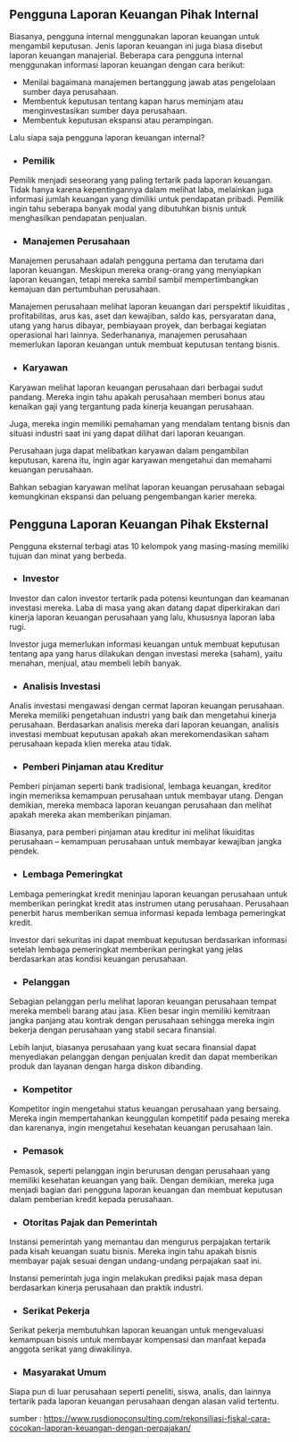 ## **Pengguna Laporan Keuangan Pihak Internal**

Biasanya, pengguna internal menggunakan laporan keuangan untuk mengambil keputusan. Jenis laporan keuangan ini juga biasa disebut laporan keuangan manajerial. Beberapa cara pengguna internal menggunakan informasi laporan keuangan dengan cara berikut:

- Menilai bagaimana manajemen bertanggung jawab atas pengelolaan sumber daya perusahaan.
- Membentuk keputusan tentang kapan harus meminjam atau menginvestasikan sumber daya perusahaan. 
- Membentuk keputusan ekspansi atau perampingan.

Lalu siapa saja pengguna laporan keuangan internal?

- ### **Pemilik**
    

Pemilik menjadi seseorang yang paling tertarik pada laporan keuangan. Tidak hanya karena kepentingannya dalam melihat laba, melainkan juga informasi jumlah keuangan yang dimiliki untuk pendapatan pribadi. Pemilik ingin tahu seberapa banyak modal yang dibutuhkan bisnis untuk menghasilkan pendapatan penjualan.

- ### **Manajemen Perusahaan**
    

Manajemen perusahaan adalah pengguna pertama dan terutama dari laporan keuangan. Meskipun mereka orang-orang yang menyiapkan laporan keuangan, tetapi mereka sambil sambil mempertimbangkan kemajuan dan pertumbuhan perusahaan. 

Manajemen perusahaan melihat laporan keuangan dari perspektif likuiditas , profitabilitas, arus kas, aset dan kewajiban, saldo kas, persyaratan dana, utang yang harus dibayar, pembiayaan proyek, dan berbagai kegiatan operasional hari lainnya. Sederhananya, manajemen perusahaan memerlukan laporan keuangan untuk membuat keputusan tentang bisnis.

- ### **Karyawan**
    

Karyawan melihat laporan keuangan perusahaan dari berbagai sudut pandang. Mereka ingin tahu apakah perusahaan memberi bonus atau kenaikan gaji yang tergantung pada kinerja keuangan perusahaan. 

Juga, mereka ingin memiliki pemahaman yang mendalam tentang bisnis dan situasi industri saat ini yang dapat dilihat dari laporan keuangan. 

Perusahaan juga dapat melibatkan karyawan dalam pengambilan keputusan, karena itu, ingin agar karyawan mengetahui dan memahami keuangan perusahaan.

Bahkan sebagian karyawan melihat laporan keuangan perusahaan sebagai kemungkinan ekspansi dan peluang pengembangan karier mereka.

## **Pengguna Laporan Keuangan Pihak Eksternal**

Pengguna eksternal terbagi atas 10 kelompok yang masing-masing memiliki tujuan dan minat yang berbeda. 

- ### **Investor**
    

Investor dan calon investor tertarik pada potensi keuntungan dan keamanan investasi mereka. Laba di masa yang akan datang dapat diperkirakan dari kinerja laporan keuangan perusahaan yang lalu, khususnya laporan laba rugi. 

Investor juga memerlukan informasi keuangan untuk membuat keputusan tentang apa yang harus dilakukan dengan investasi mereka (saham), yaitu menahan, menjual, atau membeli lebih banyak.

- ### **Analisis Investasi**
    

Analis investasi mengawasi dengan cermat laporan keuangan perusahaan. Mereka memiliki pengetahuan industri yang baik dan mengetahui kinerja perusahaan. Berdasarkan analisis mereka dari laporan keuangan, analisis investasi membuat keputusan apakah akan merekomendasikan saham perusahaan kepada klien mereka atau tidak.

- ### **Pemberi Pinjaman atau Kreditur**
    

Pemberi pinjaman seperti bank tradisional, lembaga keuangan, kreditor ingin memeriksa kemampuan perusahaan untuk membayar utang. Dengan demikian, mereka membaca laporan keuangan perusahaan dan melihat apakah mereka akan memberikan pinjaman.

Biasanya, para pemberi pinjaman atau kreditur ini melihat likuiditas perusahaan – kemampuan perusahaan untuk membayar kewajiban jangka pendek.

- ### **Lembaga Pemeringkat**
    

Lembaga pemeringkat kredit meninjau laporan keuangan perusahaan untuk memberikan peringkat kredit atas instrumen utang perusahaan. Perusahaan penerbit harus memberikan semua informasi kepada lembaga pemeringkat kredit.

Investor dari sekuritas ini dapat membuat keputusan berdasarkan informasi setelah lembaga pemeringkat memberikan peringkat yang jelas berdasarkan atas kondisi keuangan perusahaan.

- ### **Pelanggan**
    

Sebagian pelanggan perlu melihat laporan keuangan perusahaan tempat mereka membeli barang atau jasa. Klien besar ingin memiliki kemitraan jangka panjang atau kontrak dengan perusahaan sehingga mereka ingin bekerja dengan perusahaan yang stabil secara finansial. 

Lebih lanjut, biasanya perusahaan yang kuat secara finansial dapat menyediakan pelanggan dengan penjualan kredit dan dapat memberikan produk dan layanan dengan harga diskon dibanding.

- ### **Kompetitor**
    

Kompetitor ingin mengetahui status keuangan perusahaan yang bersaing. Mereka ingin mempertahankan keunggulan kompetitif pada pesaing mereka dan karenanya, ingin mengetahui kesehatan keuangan perusahaan lain. 

- ### **Pemasok**
    

Pemasok, seperti pelanggan ingin berurusan dengan perusahaan yang memiliki kesehatan keuangan yang baik. Dengan demikian, mereka juga menjadi bagian dari pengguna laporan keuangan dan membuat keputusan dalam pemberian kredit kepada perusahaan.

- ### **Otoritas Pajak dan Pemerintah**
    

Instansi pemerintah yang memantau dan mengurus perpajakan tertarik pada kisah keuangan suatu bisnis. Mereka ingin tahu apakah bisnis membayar pajak sesuai dengan undang-undang perpajakan saat ini.

Instansi pemerintah juga ingin melakukan prediksi pajak masa depan berdasarkan kinerja perusahaan dan praktik industri.

- ### **Serikat Pekerja**
    

Serikat pekerja membutuhkan laporan keuangan untuk mengevaluasi kemampuan bisnis untuk membayar kompensasi dan manfaat kepada anggota serikat yang diwakilinya.

- ### **Masyarakat Umum**
    

Siapa pun di luar perusahaan seperti peneliti, siswa, analis, dan lainnya tertarik pada laporan keuangan perusahaan dengan alasan valid tertentu.



sumber : https://www.rusdionoconsulting.com/rekonsiliasi-fiskal-cara-cocokan-laporan-keuangan-dengan-perpajakan/